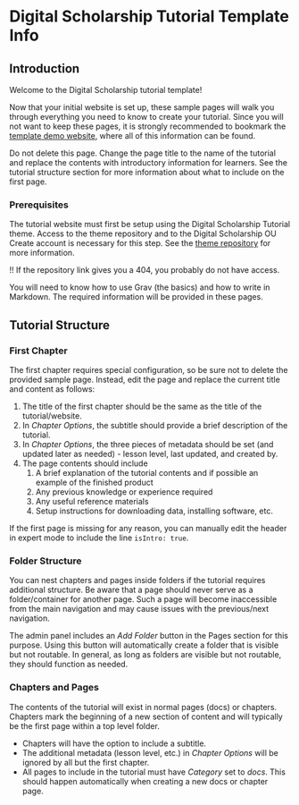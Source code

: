 # Digital Scholarship Tutorial Template Info

## Introduction

Welcome to the Digital Scholarship tutorial template!

Now that your initial website is set up, these sample pages will walk you through everything you need to know to create your tutorial. Since you will not want to keep these pages, it is strongly recommended to bookmark the [template demo website](https://www.ds-tutorials.oucreate.com/tutorial-template/), where all of this information can be found.

Do not delete this page. Change the page title to the name of the tutorial and replace the contents with introductory information for learners. See the tutorial structure section for more information about what to include on the first page.

### Prerequisites

The tutorial website must first be setup using the Digital Scholarship Tutorial theme. Access to the theme repository and to the Digital Scholarship OU Create account is necessary for this step. See the [theme repository](https://github.com/TheoAcker12/digital-scholarship-tutorial) for more information.

!! If the repository link gives you a 404, you probably do not have access.

You will need to know how to use Grav (the basics) and how to write in Markdown. The required information will be provided in these pages.

## Tutorial Structure

### First Chapter

The first chapter requires special configuration, so be sure not to delete the provided sample page. Instead, edit the page and replace the current title and content as follows:

1. The title of the first chapter should be the same as the title of the tutorial/website.
2. In *Chapter Options*, the subtitle should provide a brief description of the tutorial.
3. In *Chapter Options*, the three pieces of metadata should be set (and updated later as needed) - lesson level, last updated, and created by.
4. The page contents should include
	1. A brief explanation of the tutorial contents and if possible an example of the finished product
	2. Any previous knowledge or experience required
	3. Any useful reference materials
	4. Setup instructions for downloading data, installing software, etc.

If the first page is missing for any reason, you can manually edit the header in expert mode to include the line `isIntro: true`.

### Folder Structure

You can nest chapters and pages inside folders if the tutorial requires additional structure. Be aware that a page should never serve as a folder/container for another page. Such a page will become inaccessible from the main navigation and may cause issues with the previous/next navigation.

The admin panel includes an *Add Folder* button in the Pages section for this purpose. Using this button will automatically create a folder that is visible but not routable. In general, as long as folders are visible but not routable, they should function as needed.

### Chapters and Pages

The contents of the tutorial will exist in normal pages (docs) or chapters. Chapters mark the beginning of a new section of content and will typically be the first page within a top level folder.

- Chapters will have the option to include a subtitle.
- The additional metadata (lesson level, etc.) in *Chapter Options* will be ignored by all but the first chapter.
- All pages to include in the tutorial must have *Category* set to *docs*. This should happen automatically when creating a new docs or chapter page.

